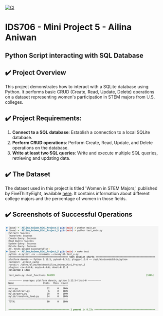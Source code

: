 
[![CI](https://github.com/nogibjj/Ailina_Aniwan_Mini_Project_5/actions/workflows/cicd.yml/badge.svg)](https://github.com/nogibjj/Ailina_Aniwan_Mini_Project_5/actions/workflows/cicd.yml)
# IDS706 - Mini Project 5 - Ailina Aniwan

## Python Script interacting with SQL Database

## ✔️ Project Overview
This project demonstrates how to interact with a SQLite database using Python. It performs basic CRUD (Create, Read, Update, Delete) operations on a dataset representing women's participation in STEM majors from U.S. colleges.

## ✔️ Project Requirements:
1. **Connect to a SQL database**: Establish a connection to a local SQLite database.
2. **Perform CRUD operations**: Perform Create, Read, Update, and Delete operations on the database.
3. **Write at least two SQL queries**: Write and execute multiple SQL queries, retrieving and updating data.

## ✔️ The Dataset
The dataset used in this project is titled 'Women in STEM Majors,' published by FiveThirtyEight, available [here](https://github.com/fivethirtyeight/data/blob/master/college-majors/women-stem.csv). It contains information about different college majors and the percentage of women in those fields.

## ✔️ Screenshots of Successful Operations

![image](passed_test.png)
